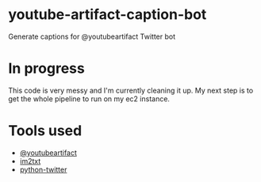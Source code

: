 # youtube-artifact-caption-bot
Generate captions for @youtubeartifact Twitter bot

# In progress

This code is very messy and I'm currently cleaning it up. My next step is to get the whole pipeline to run on my ec2 instance.

# Tools used

- [@youtubeartifact](https://twitter.com/youtubeartifact)
- [im2txt](https://github.com/tensorflow/models/tree/master/research/im2txt)
- [python-twitter](https://github.com/bear/python-twitter)